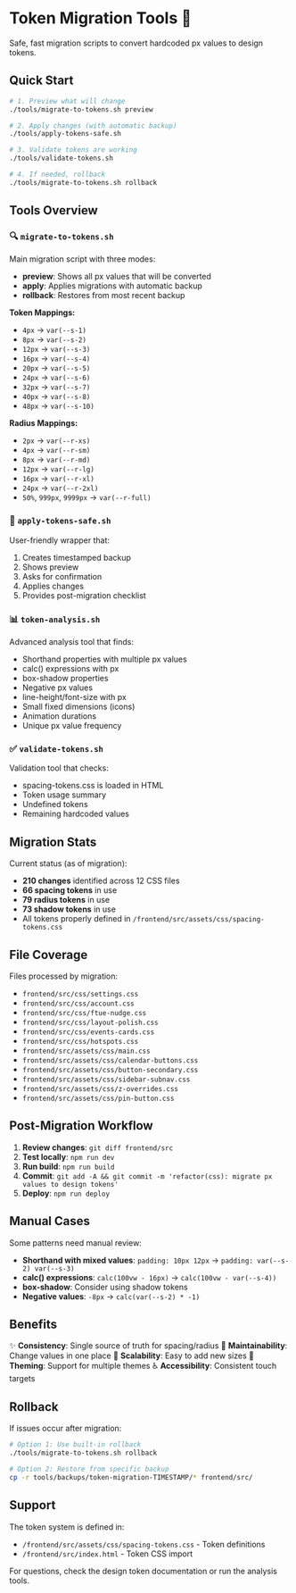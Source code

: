 # Token Migration Tools 🎨

Safe, fast migration scripts to convert hardcoded px values to design tokens.

## Quick Start

```bash
# 1. Preview what will change
./tools/migrate-to-tokens.sh preview

# 2. Apply changes (with automatic backup)
./tools/apply-tokens-safe.sh

# 3. Validate tokens are working
./tools/validate-tokens.sh

# 4. If needed, rollback
./tools/migrate-to-tokens.sh rollback
```

## Tools Overview

### 🔍 `migrate-to-tokens.sh`
Main migration script with three modes:
- **preview**: Shows all px values that will be converted
- **apply**: Applies migrations with automatic backup
- **rollback**: Restores from most recent backup

**Token Mappings:**
- `4px` → `var(--s-1)`
- `8px` → `var(--s-2)`
- `12px` → `var(--s-3)`
- `16px` → `var(--s-4)`
- `20px` → `var(--s-5)`
- `24px` → `var(--s-6)`
- `32px` → `var(--s-7)`
- `40px` → `var(--s-8)`
- `48px` → `var(--s-10)`

**Radius Mappings:**
- `2px` → `var(--r-xs)`
- `4px` → `var(--r-sm)`
- `8px` → `var(--r-md)`
- `12px` → `var(--r-lg)`
- `16px` → `var(--r-xl)`
- `24px` → `var(--r-2xl)`
- `50%`, `999px`, `9999px` → `var(--r-full)`

### 🚀 `apply-tokens-safe.sh`
User-friendly wrapper that:
1. Creates timestamped backup
2. Shows preview
3. Asks for confirmation
4. Applies changes
5. Provides post-migration checklist

### 📊 `token-analysis.sh`
Advanced analysis tool that finds:
- Shorthand properties with multiple px values
- calc() expressions with px
- box-shadow properties
- Negative px values
- line-height/font-size with px
- Small fixed dimensions (icons)
- Animation durations
- Unique px value frequency

### ✅ `validate-tokens.sh`
Validation tool that checks:
- spacing-tokens.css is loaded in HTML
- Token usage summary
- Undefined tokens
- Remaining hardcoded values

## Migration Stats

Current status (as of migration):
- **210 changes** identified across 12 CSS files
- **66 spacing tokens** in use
- **79 radius tokens** in use
- **73 shadow tokens** in use
- All tokens properly defined in `/frontend/src/assets/css/spacing-tokens.css`

## File Coverage

Files processed by migration:
- `frontend/src/css/settings.css`
- `frontend/src/css/account.css`
- `frontend/src/css/ftue-nudge.css`
- `frontend/src/css/layout-polish.css`
- `frontend/src/css/events-cards.css`
- `frontend/src/css/hotspots.css`
- `frontend/src/assets/css/main.css`
- `frontend/src/assets/css/calendar-buttons.css`
- `frontend/src/assets/css/button-secondary.css`
- `frontend/src/assets/css/sidebar-subnav.css`
- `frontend/src/assets/css/z-overrides.css`
- `frontend/src/assets/css/pin-button.css`

## Post-Migration Workflow

1. **Review changes**: `git diff frontend/src`
2. **Test locally**: `npm run dev`
3. **Run build**: `npm run build`
4. **Commit**: `git add -A && git commit -m 'refactor(css): migrate px values to design tokens'`
5. **Deploy**: `npm run deploy`

## Manual Cases

Some patterns need manual review:
- **Shorthand with mixed values**: `padding: 10px 12px` → `padding: var(--s-2) var(--s-3)`
- **calc() expressions**: `calc(100vw - 16px)` → `calc(100vw - var(--s-4))`
- **box-shadow**: Consider using shadow tokens
- **Negative values**: `-8px` → `calc(var(--s-2) * -1)`

## Benefits

✨ **Consistency**: Single source of truth for spacing/radius
🎯 **Maintainability**: Change values in one place
📐 **Scalability**: Easy to add new sizes
🌈 **Theming**: Support for multiple themes
♿ **Accessibility**: Consistent touch targets

## Rollback

If issues occur after migration:
```bash
# Option 1: Use built-in rollback
./tools/migrate-to-tokens.sh rollback

# Option 2: Restore from specific backup
cp -r tools/backups/token-migration-TIMESTAMP/* frontend/src/
```

## Support

The token system is defined in:
- `/frontend/src/assets/css/spacing-tokens.css` - Token definitions
- `/frontend/src/index.html` - Token CSS import

For questions, check the design token documentation or run the analysis tools.